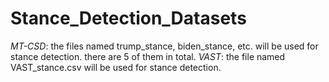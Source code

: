 # Stance_Detection_Datasets

*MT-CSD*: the files named trump_stance, biden_stance, etc. will be used for stance detection. there are 5 of them in total.
*VAST*: the file named VAST_stance.csv will be used for stance detection.
